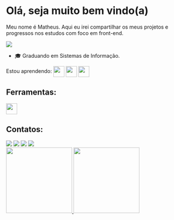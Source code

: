 <h1>Olá, seja muito bem vindo(a)</h1>

Meu nome é Matheus. Aqui eu irei compartilhar os meus projetos e progressos nos estudos com foco em front-end.


![](https://komarev.com/ghpvc/?username=matheusesdev&style=flat-square)

- :mortar_board: Graduando em Sistemas de Informação.



Estou aprendendo: 
<img align="center" height="30" widht="30" src="https://cdn.jsdelivr.net/gh/devicons/devicon/icons/javascript/javascript-original.svg"/> 
<img align="center" height="30" widht="30" src="https://cdn.jsdelivr.net/gh/devicons/devicon/icons/css3/css3-original.svg"/>
<img align="center" height="30" widht="30" src="https://cdn.jsdelivr.net/gh/devicons/devicon/icons/html5/html5-original.svg"/>  

## Ferramentas:
<img aling="center" height="30" widht="40" src="https://cdn.jsdelivr.net/gh/devicons/devicon/icons/vscode/vscode-original.svg" />
          
          

## Contatos:

<div>
<a href="https://instagram.com/matheuses25" target="_blank"><img loading="lazy" src="https://img.shields.io/badge/-Instagram-%23E4405F?style=for-the-badge&logo=instagram&logoColor=white" target="_blank"></a>
<a href="https://www.twitch.tv/mathieusxx" target="_blank"><img loading="lazy" src="https://img.shields.io/badge/Twitch-9146FF?style=for-the-badge&logo=twitch&logoColor=white" target="_blank"></a>
<a href = "mailto:matheuses1897@gmail.com"><img loading="lazy" src="https://img.shields.io/badge/Gmail-D14836?style=for-the-badge&logo=gmail&logoColor=white" target="_blank"></a>
<a href="https://www.linkedin.com/in/matheusessantos" target="_blank"><img loading="lazy" src="https://img.shields.io/badge/-LinkedIn-%230077B5?style=for-the-badge&logo=linkedin&logoColor=white" target="_blank"></a>   
</div>




<!--Estatísticas GitHub -->
<div>
<a href="https://github.com/matheusesdev">
<img loading="lazy" height="180em" src="https://github-readme-stats.vercel.app/api/top-langs/?username=matheusesdev&layout=compact&langs_count=7&theme=dracula"/>
<img loading="lazy" height="180em" src="https://github-readme-stats.vercel.app/api?username=matheusesdev&show_icons=true&theme=dracula&include_all_commits=true&count_private=true"/>
</div>

          
          

